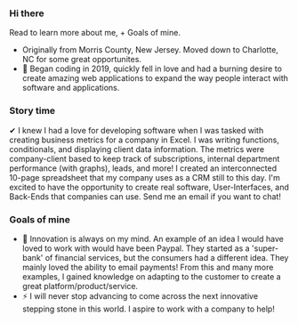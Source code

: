 ### Hi there

Read to learn more about me, + Goals of mine. 
-  Originally from Morris County, New Jersey. Moved down to Charlotte, NC for some great opportunites.
- 💬 Began coding in 2019, quickly fell in love and had a burning desire to create amazing web applications to expand the way people interact with software and applications.

### Story time
✔ I knew I had a love for developing software when I was tasked with creating business metrics for a company in Excel. I was writing functions, conditionals, and displaying client data information. The metrics were company-client based to keep track of subscriptions, internal department performance (with graphs), leads, and more! I created an interconnected 10-page spreadsheet that my company uses as a CRM still to this day. I'm excited to have the opportunity to create real software, User-Interfaces, and Back-Ends that companies can use. Send me an email if you want to chat!  

### Goals of mine
- 🔭 Innovation is always on my mind. An example of an idea I would have loved to work with would have been Paypal. They started as a 'super-bank' of financial services, but the consumers had a different idea. They mainly loved the ability to email payments! From this and many more examples, I gained knowledge on adapting to the customer to create a great platform/product/service.
- ⚡ I will never stop advancing to come across the next innovative stepping stone in this world. I aspire to work with a company to help!

